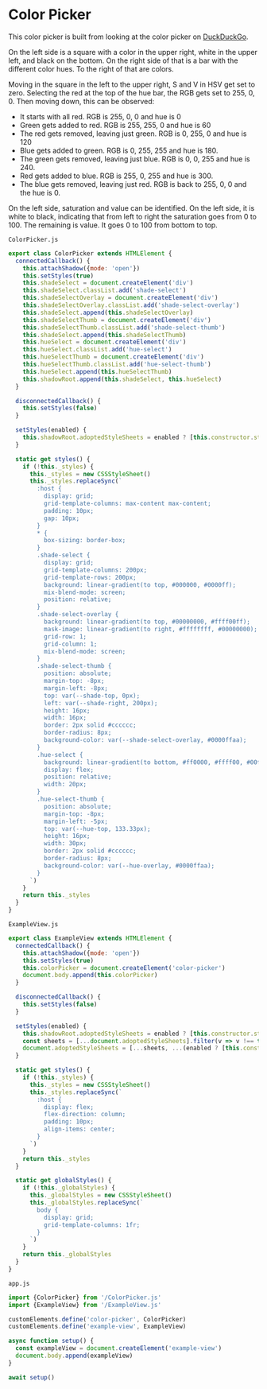 # Color Picker

This color picker is built from looking at the color picker on [DuckDuckGo](https://duckduckgo.com/?q=hsv+to+rgb&ia=answer).

On the left side is a square with a color in the upper right, white in the upper left, and black on the bottom. On the right side of that is a bar with the different color hues. To the right of that are colors.

Moving in the square in the left to the upper right, S and V in HSV get set to zero. Selecting the red at the top of the hue bar, the RGB gets set to 255, 0, 0. Then moving down, this can be observed:

- It starts with all red. RGB is 255, 0, 0 and hue is 0
- Green gets added to red. RGB is 255, 255, 0 and hue is 60
- The red gets removed, leaving just green. RGB is 0, 255, 0 and hue is 120
- Blue gets added to green. RGB is 0, 255, 255 and hue is 180.
- The green gets removed, leaving just blue. RGB is 0, 0, 255 and hue is 240.
- Red gets added to blue. RGB is 255, 0, 255 and hue is 300.
- The blue gets removed, leaving just red. RGB is back to 255, 0, 0 and the hue is 0.

On the left side, saturation and value can be identified. On the left side, it is white to black, indicating that from left to right the saturation goes from 0 to 100. The remaining is value. It goes 0 to 100 from bottom to top.

`ColorPicker.js`

```js
export class ColorPicker extends HTMLElement {
  connectedCallback() {
    this.attachShadow({mode: 'open'})
    this.setStyles(true)
    this.shadeSelect = document.createElement('div')
    this.shadeSelect.classList.add('shade-select')
    this.shadeSelectOverlay = document.createElement('div')
    this.shadeSelectOverlay.classList.add('shade-select-overlay')
    this.shadeSelect.append(this.shadeSelectOverlay)
    this.shadeSelectThumb = document.createElement('div')
    this.shadeSelectThumb.classList.add('shade-select-thumb')
    this.shadeSelect.append(this.shadeSelectThumb)
    this.hueSelect = document.createElement('div')
    this.hueSelect.classList.add('hue-select')
    this.hueSelectThumb = document.createElement('div')
    this.hueSelectThumb.classList.add('hue-select-thumb')
    this.hueSelect.append(this.hueSelectThumb)
    this.shadowRoot.append(this.shadeSelect, this.hueSelect)
  }

  disconnectedCallback() {
    this.setStyles(false)
  }

  setStyles(enabled) {
    this.shadowRoot.adoptedStyleSheets = enabled ? [this.constructor.styles] : []
  }

  static get styles() {
    if (!this._styles) {
      this._styles = new CSSStyleSheet()
      this._styles.replaceSync(`
        :host {
          display: grid;
          grid-template-columns: max-content max-content;
          padding: 10px;
          gap: 10px;
        }
        * {
          box-sizing: border-box;
        }
        .shade-select {
          display: grid;
          grid-template-columns: 200px;
          grid-template-rows: 200px;
          background: linear-gradient(to top, #000000, #0000ff);
          mix-blend-mode: screen;
          position: relative;
        }
        .shade-select-overlay {
          background: linear-gradient(to top, #00000000, #ffff00ff);
          mask-image: linear-gradient(to right, #ffffffff, #00000000);
          grid-row: 1;
          grid-column: 1;
          mix-blend-mode: screen;
        }
        .shade-select-thumb {
          position: absolute;
          margin-top: -8px;
          margin-left: -8px;
          top: var(--shade-top, 0px);
          left: var(--shade-right, 200px);
          height: 16px;
          width: 16px;
          border: 2px solid #cccccc;
          border-radius: 8px;
          background-color: var(--shade-select-overlay, #0000ffaa);
        }
        .hue-select {
          background: linear-gradient(to bottom, #ff0000, #ffff00, #00ff00, #00ffff, #0000ff, #ff00ff, #ff0000);
          display: flex;
          position: relative;
          width: 20px;
        }
        .hue-select-thumb {
          position: absolute;
          margin-top: -8px;
          margin-left: -5px;
          top: var(--hue-top, 133.33px);
          height: 16px;
          width: 30px;
          border: 2px solid #cccccc;
          border-radius: 8px;
          background-color: var(--hue-overlay, #0000ffaa);
        }
      `)
    }
    return this._styles
  }
}
```

`ExampleView.js`

```js
export class ExampleView extends HTMLElement {
  connectedCallback() {
    this.attachShadow({mode: 'open'})
    this.setStyles(true)
    this.colorPicker = document.createElement('color-picker')
    document.body.append(this.colorPicker)
  }

  disconnectedCallback() {
    this.setStyles(false)
  }

  setStyles(enabled) {
    this.shadowRoot.adoptedStyleSheets = enabled ? [this.constructor.styles] : []
    const sheets = [...document.adoptedStyleSheets].filter(v => v !== this.constructor.globalStyles)
    document.adoptedStyleSheets = [...sheets, ...(enabled ? [this.constructor.globalStyles] : [])]
  }

  static get styles() {
    if (!this._styles) {
      this._styles = new CSSStyleSheet()
      this._styles.replaceSync(`
        :host {
          display: flex;
          flex-direction: column;
          padding: 10px;
          align-items: center;
        }
      `)
    }
    return this._styles
  }

  static get globalStyles() {
    if (!this._globalStyles) {
      this._globalStyles = new CSSStyleSheet()
      this._globalStyles.replaceSync(`
        body {
          display: grid;
          grid-template-columns: 1fr;
        }
      `)
    }
    return this._globalStyles
  }
}
```

`app.js`

```js
import {ColorPicker} from '/ColorPicker.js'
import {ExampleView} from '/ExampleView.js'

customElements.define('color-picker', ColorPicker)
customElements.define('example-view', ExampleView)

async function setup() {
  const exampleView = document.createElement('example-view')
  document.body.append(exampleView)
}

await setup()
```
